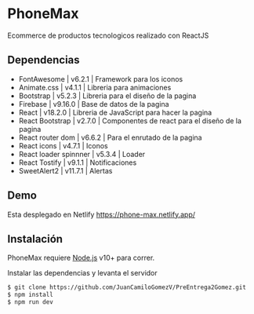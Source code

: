 # PhoneMax

Ecommerce de productos tecnologicos realizado con ReactJS

## Dependencias
- FontAwesome | v6.2.1  | Framework para los iconos
- Animate.css | v4.1.1  | Libreria para animaciones
- Bootstrap   | v5.2.3  | Libreria para el diseño de la pagina
- Firebase    | v9.16.0 | Base de datos de la pagina
- React       | v18.2.0 | Libreria de JavaScript para hacer la pagina
- React Bootstrap | v2.7.0 | Componentes de react para el diseño de la pagina
- React router dom | v6.6.2 | Para el enrutado de la pagina
- React icons | v4.7.1 | Iconos
- React loader spinnner | v5.3.4 | Loader 
- React Tostify | v9.1.1 | Notificaciones
- SweetAlert2 | v11.7.1 | Alertas

## Demo

Esta desplegado en Netlify https://phone-max.netlify.app/

## Instalación

PhoneMax requiere [Node.js](https://nodejs.org/) v10+ para correr.

Instalar las dependencias y levanta el servidor

```sh
$ git clone https://github.com/JuanCamiloGomezV/PreEntrega2Gomez.git
$ npm install
$ npm run dev
```